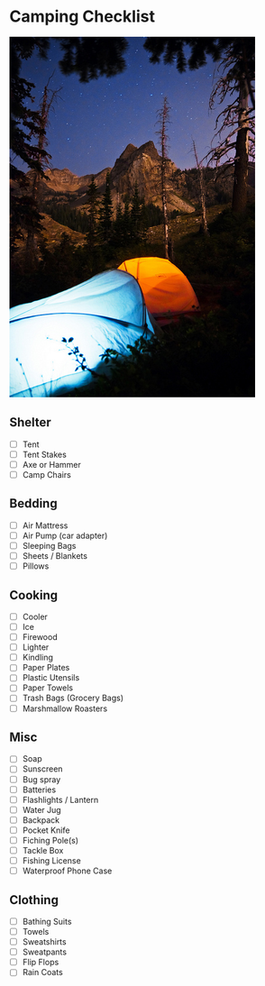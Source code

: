 # Camping Checklist

![](camping.jpg)

## Shelter

 - [ ] Tent
 - [ ] Tent Stakes
 - [ ] Axe or Hammer
 - [ ] Camp Chairs

## Bedding

 - [ ] Air Mattress
 - [ ] Air Pump (car adapter)
 - [ ] Sleeping Bags
 - [ ] Sheets / Blankets
 - [ ] Pillows

## Cooking

 - [ ] Cooler
 - [ ] Ice
 - [ ] Firewood
 - [ ] Lighter
 - [ ] Kindling
 - [ ] Paper Plates
 - [ ] Plastic Utensils
 - [ ] Paper Towels
 - [ ] Trash Bags (Grocery Bags)
 - [ ] Marshmallow Roasters

## Misc

 - [ ] Soap
 - [ ] Sunscreen
 - [ ] Bug spray
 - [ ] Batteries
 - [ ] Flashlights / Lantern
 - [ ] Water Jug
 - [ ] Backpack
 - [ ] Pocket Knife
 - [ ] Fiching Pole(s)
 - [ ] Tackle Box
 - [ ] Fishing License
 - [ ] Waterproof Phone Case

## Clothing

 - [ ] Bathing Suits
 - [ ] Towels
 - [ ] Sweatshirts
 - [ ] Sweatpants
 - [ ] Flip Flops
 - [ ] Rain Coats
